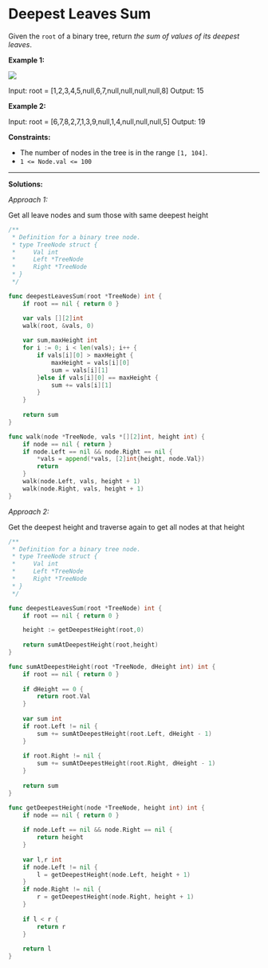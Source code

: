 # Deepest Leaves Sum

Given the `root` of a binary tree, return _the sum of values of its deepest leaves_.

**Example 1:**

![](https://assets.leetcode.com/uploads/2019/07/31/1483_ex1.png)

Input: root = [1,2,3,4,5,null,6,7,null,null,null,null,8]
Output: 15

**Example 2:**

Input: root = [6,7,8,2,7,1,3,9,null,1,4,null,null,null,5]
Output: 19

**Constraints:**

-   The number of nodes in the tree is in the range  `[1, 104]`.
-   `1 <= Node.val <= 100`

---

**Solutions:**

*Approach 1:*

Get all leave nodes and sum those with same deepest height

```go
/**
 * Definition for a binary tree node.
 * type TreeNode struct {
 *     Val int
 *     Left *TreeNode
 *     Right *TreeNode
 * }
 */

func deepestLeavesSum(root *TreeNode) int {
    if root == nil { return 0 }

    var vals [][2]int
    walk(root, &vals, 0)
    
    var sum,maxHeight int
    for i := 0; i < len(vals); i++ {
        if vals[i][0] > maxHeight {
            maxHeight = vals[i][0]
            sum = vals[i][1]
        }else if vals[i][0] == maxHeight {
            sum += vals[i][1]
        }
    }
    
    return sum
}

func walk(node *TreeNode, vals *[][2]int, height int) {
    if node == nil { return }
    if node.Left == nil && node.Right == nil {
        *vals = append(*vals, [2]int{height, node.Val})
        return
    }
    walk(node.Left, vals, height + 1)
    walk(node.Right, vals, height + 1)
}
```

*Approach 2:*

Get the deepest height and traverse again to get all nodes at that height

```go
/**
 * Definition for a binary tree node.
 * type TreeNode struct {
 *     Val int
 *     Left *TreeNode
 *     Right *TreeNode
 * }
 */

func deepestLeavesSum(root *TreeNode) int {
    if root == nil { return 0 }

    height := getDeepestHeight(root,0)
    
    return sumAtDeepestHeight(root,height)
}

func sumAtDeepestHeight(root *TreeNode, dHeight int) int {
    if root == nil { return 0 }
    
    if dHeight == 0 {
        return root.Val
    }
    
    var sum int
    if root.Left != nil {
        sum += sumAtDeepestHeight(root.Left, dHeight - 1)    
    }
    
    if root.Right != nil {
        sum += sumAtDeepestHeight(root.Right, dHeight - 1)    
    }
    
    return sum
}

func getDeepestHeight(node *TreeNode, height int) int {
    if node == nil { return 0 }
    
    if node.Left == nil && node.Right == nil {
        return height
    }
    
    var l,r int
    if node.Left != nil {
        l = getDeepestHeight(node.Left, height + 1)
    }
    if node.Right != nil {
        r = getDeepestHeight(node.Right, height + 1)
    }
    
    if l < r {
        return r
    }
    
    return l
}
```
